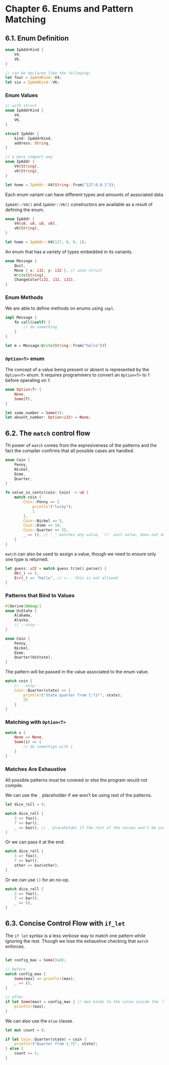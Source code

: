 # Chapter 6. Enums and Pattern Matching

## 6.1. Enum Definition

```rust
enum IpAddrKind {
    V4,
    V6,
}

// can be declared like the following:
let four = IpAddKind::V4;
let six = IpAddKind::V6;
```

### Enum Values

```rust
// with struct
enum IpAddrKind {
    V4,
    V6,
}

struct IpAddr {
    kind: IpAddrKind,
    address: String,
}

// a more compact way
enum IpAddr {
    V4(String),
    v6(String),
}

let home = IpAddr::V4(String::from("127.0.0.1"));
```

Each enum variant can have different types and amounts of associated data

`IpAddr::V4()` and `IpAddr::V6()` constructors are available as a result of defining the enum.

```rust
enum IpAddr {
    V4(u8, u8, u8, u8),
    v6(String),
}

let home = IpAddr::V4(127, 0, 0, 1);
```

An enum that has a variety of types embedded in its variants.

```rust
enum Message {
    Quit,
    Move { x: i32, y: i32 }, // anon struct
    Write(String),
    ChangeColor(i32, i32, i32),
}
```

### Enum Methods

We are able to define methods on enums using `impl`.

```rust
impl Message {
    fn call(&self) {
        // do something
    }
}

let m = Message:Write(String::from("hello"))l
```

### `Option<T>` enum

The concept of a value being present or absent is represented by the `Option<T>` enum. It requires programmers to convert an `Option<T>` to `T` before operating on `T`.

```rust
enum Option<T> {
    None,
    Some(T),
}

let some_number = Some(5);
let absent_number: Option<i32> = None;
```

## 6.2. The `match` control flow

Th power of `match` comes from the expresiveness of the patterns and the fact the compiler confirms that all possible cases are handled.

```rust
enum Coin {
    Penny,
    Nickel,
    Dime,
    Quarter,
}

fn value_in_cents(coin: Coin) -> u8 {
    match coin {
        Coin::Penny => {
            println!("lucky");
            1
        },
        Coin::Nickel => 5,
        Coin::Dime => 10,
        Coin::Quarter => 25,
        _ => (), // '_' matches any value, `()` unit value, does not do anything
    }
}
```

`match` can also be used to assign a value, though we need to ensure only one type is returned.

```rust
let guess: u32 = match guess.trim().parse() {
    Ok(_) => 5,
    Err(_) => "hello", // <--- this is not allowed
}
```

### Patterns that Bind to Values

```rust
#[derive(Debug)]
enum UsState {
    Alabama,
    Alaska,
    // --snip--
}

enum Coin {
    Penny,
    Nickel,
    Dime,
    Quarter(UsState),
}
```

The pattern will be passed in the value associated to the enum value.

```rust
match coin {
    // --snip--
    Coin::Quarter(state) => {
        println!("State quarter from {:?}!", state);
        25
    }
}
```

### Matching with `Option<T>`

```rust
match x {
    None => None,
    Some(i) => {
        // do somethign with i
    }
}
```

### Matches Are Exhaustive

All possible patterns must be covered or else the program would not compile.

We can use the `_` placeholder if we won't be using rest of the patterns.

```rust
let dice_roll = 9;

match dice_roll {
    3 => foo(),
    7 => bar(),
    _ => baz(), // _ placeholder if the rest of the values won't be used
}
```

Or we can pass it at the end.
```rust
match dice_roll {
    3 => foo(),
    7 => bar(),
    other => baz(other),
}
```

Or we can use `()` for an no-op.

```rust
match dice_roll {
    3 => foo(),
    7 => bar(),
    _ => (),
}
```

## 6.3. Concise Control Flow with `if_let`

The `if let` syntax is a less verbose way to match one pattern while ignoring the rest. Though we lose the exhaustive checking that `match` enforces.

```rust

let config_max = Some(3u8);

// before
match config_max {
    Some(max) => println!(max),
    _ => (),
}

// after
if let Some(max) = config_max { // max binds to the value inside the `Some`
    println!(max);
}
```

We can also use the `else` clause.

```rust
let mut count = 0;

if let Coin::Quarter(state) = coin {
    println!("Quarter from {:?}", state);
} else {
    count += 1;
}
```